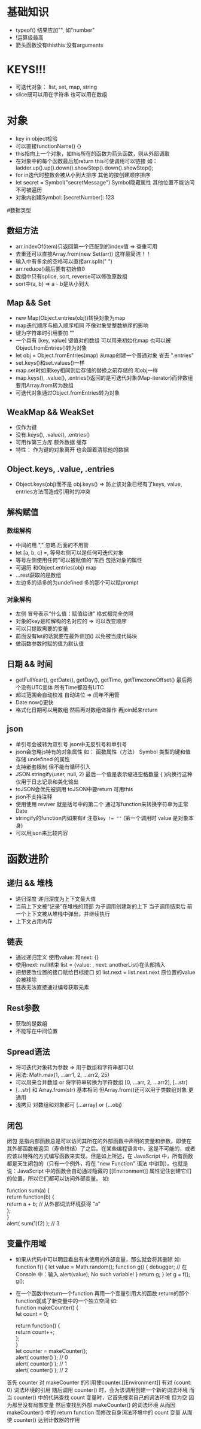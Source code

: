# 基础知识

- typeof() 结果应加"", 如"number"  
- !运算级最高
- 箭头函数没有thisthis 没有arguments

# KEYS!!!

- 可迭代对象： list, set, map, string
- slice既可以用在字符串 也可以用在数组

# 对象

- key in object检验  
- 可以直接functionName() {}  
- this指向上一个对象，如this所在的函数为箭头函数，则从外部调取  
- 在对象中的每个函数最后加return this可使调用可以链接 如：  
ladder.up().up().down().showStep().down().showStep();
- for in迭代时整数会被从小到大排序 其他的按创建顺序排序
- let secret = Symbol("secretMessage") Symbol隐藏属性 其他位置不能访问 不可被遍历
- 对象内创建Symbol: [secretNumber]: 123

#数据类型

## 数组方法

- arr.indexOf(item)只返回第一个匹配到的index值 => 查重可用  
- 去重还可以直接Array.from(new Set(arr)) 这样最简洁！！  
- 输入中有多余的空格可以直接arr.split(" ")  
- arr.reduce()最后要有初始值0  
- 数组中只有splice, sort, reverse可以修改原数组 
- sort中(a, b) => a - b是从小到大

## Map && Set

- new Map(Object.entries(obj))转换对象为map  
- map迭代顺序与插入顺序相同 不像对象受整数排序的影响  
- 键为字符串时引用要加 ""  
- 一个具有 [key, value] 键值对的数组 可以用来初始化map 也可以被Object.fromEntries()转为对象  
- let obj = Object.fromEntries(map) 从map创建一个普通对象 省去 ".entries"  
- set.keys()和set.values()一样  
- map.set时如果key相同则后存储的替换之前存储的 和obj一样  
- map.keys(), .value(), .entries()返回的是可迭代对象(Map-iterator)而非数组 要用Array.from转为数组
- 可迭代对象通过Object.fromEntries转为对象

## WeakMap && WeakSet

- 仅作为键
- 没有.keys(), .value(), .entries()
- 可用作第三方库 额外数据 缓存
- 特性： 作为键的对象离开 也会跟着清除他的数据

## Object.keys, .value, .entries

- Object.keys(obj)而不是 obj.keys() => 防止该对象已经有了keys, value, entries方法而造成引用时的冲突

## 解构赋值

### 数组解构

- 中间的用 "," 忽略 后面的不用管
- let [a, b, c] =, 等号右侧可以是任何可迭代对象
- 等号左侧使用任何“可以被赋值的”东西 包括对象的属性
- 可遍历 和Object.entries(obj) map
- ...rest获取的是数组
- 左边多的话多的为undefined 多的那个可以赋prompt

### 对象解构

- 左侧 冒号表示“什么值：赋值给谁” 格式都完全仿照
- 对象的key是和解构的名对应的 => 可以改变顺序
- 可以只提取需要的变量
- 前面没有let的话就要在最外侧加() 以免被当成代码块
- 做函数参数时赋的值为默认值

## 日期 && 时间

- getFullYear(), getDate(), getDay(), getTime, getTimezoneOffset() 最后两个没有UTC变体 所有Time都没有UTC
- 超过范围会自动校准 自动进位 => 闰年不用管
- Date.now()更快
- 格式化日期可以用数组 然后再对数组做操作 再join起来return

## json

- 单引号会被转为双引号 json中无反引号和单引号
- json会忽略js特有的对象属性 如：
  函数属性（方法） Symbol 类型的键和值 存储 undefined 的属性
- 支持嵌套限制 但不能有循环引入
- JSON.stringify(user, null, 2) 最后一个值是表示缩进空格数量 { }内换行这种 仅用于日志记录和美化输出
- toJSON会优先被调用 toJSON中要return 可用this
- json不支持注释
- 使用使用 reviver 就是括号中的第二个 通过写function来转换字符串为正常Date
- stringify的function内如果有if 注意`key != ""` (第一个调用时 value 是对象本身)
- 可以用json来比较内容

# 函数进阶

## 递归 && 堆栈

- 递归深度 递归深度为上下文最大值
- 当前上下文被“记录”在堆栈的顶部 为子调用创建新的上下 当子调用结束后 前一个上下文被从堆栈中弹出，并继续执行
- 上下文占用内存

## 链表

- 通过递归定义 使用value: 和next: {}
- 使用next: null结束 list = {value: , next: anotherList}在头部插入
- 把想要改位置的接口赋给目标接口 如 list.next = list.next.next 原位置的value会被移除
- 链表无法直接通过编号获取元素

## Rest参数

- 获取的是数组
- 不能写在中间位置

## Spread语法

- 将可迭代对象转为参数 => 用于数组和字符串都可以
- 用法: Math.max(1, ...arr1, 2, ...arr2, 25)
- 可以用来合并数组 or 将字符串转换为字符数组 [0, ...arr, 2, ...arr2], [...str]
- [...str] 和 Array.from(str) 基本相同 但Array.from()还可以用于类数组对象 更通用
- 浅拷贝 对数组和对象都可 [...array] or {...obj}

## 闭包

闭包 是指内部函数总是可以访问其所在的外部函数中声明的变量和参数，即使在其外部函数被返回（寿命终结）了之后。在某些编程语言中，这是不可能的，或者应该以特殊的方式编写函数来实现。但是如上所述，在 JavaScript 中，所有函数都是天生闭包的（只有一个例外，将在 "new Function" 语法 中讲到）。也就是说：JavaScript 中的函数会自动通过隐藏的 [[Environment]] 属性记住创建它们的位置，所以它们都可以访问外部变量。 如:  
  
function sum(a) {  
  return function(b) {  
  return a + b; // 从外部词法环境获得 "a"  
  };  
}  
alert( sum(1)(2) ); // 3

## 变量作用域

- 如果从代码中可以明显看出有未使用的外部变量，那么就会将其删除 如: 
function f() {
  let value = Math.random();
  function g() {
    debugger; // 在 Console 中：输入 alert(value); No such variable!
  }
  return g;
}
let g = f();
g();

- 在一个函数中return一个function 再用一个变量引用大的函数 return的那个function就成了新变量中的一个独立空间 如:   
function makeCounter() {  
  let count = 0;  

  return function() {  
    return count++;  
  };  
}  
let counter = makeCounter();  
alert( counter() ); // 0  
alert( counter() ); // 1  
alert( counter() ); // 2  
 
首先 counter 对 makeCounter 的引用使counter.[[Environment]] 有对 {count: 0} 词法环境的引用
随后调用 counter() 时，会为该调用创建一个新的词法环境 而当 counter() 中的代码查找 count 变量时，它首先搜索自己的词法环境 但为空 因为那里没有局部变量 然后查找到外部 makeCounter() 的词法环境 从而因 makeCounter() 中的 return function 而修改自身词法环境中的 count 变量 从而使 counter() 达到计数器的作用

